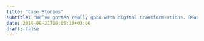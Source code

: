 ```yaml
---
title: "Case Stories"
subtitle: "We’ve gotten really good with digital transform-ations. Read the stories."
date: 2019-08-21T16:05:10+03:00
draft: false
---
```

